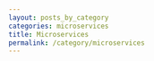 ```yaml
---
layout: posts_by_category
categories: microservices
title: Microservices
permalink: /category/microservices
---
```

